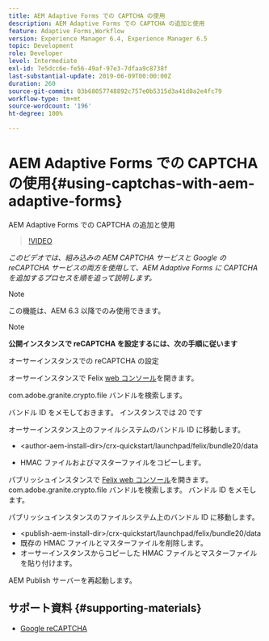 ```yaml
---
title: AEM Adaptive Forms での CAPTCHA の使用
description: AEM Adaptive Forms での CAPTCHA の追加と使用
feature: Adaptive Forms,Workflow
version: Experience Manager 6.4, Experience Manager 6.5
topic: Development
role: Developer
level: Intermediate
exl-id: 7e5dcc6e-fe56-49af-97e3-7dfaa9c8738f
last-substantial-update: 2019-06-09T00:00:00Z
duration: 260
source-git-commit: 03b68057748892c757e0b5315d3a41d0a2e4fc79
workflow-type: tm+mt
source-wordcount: '196'
ht-degree: 100%

---
```


# AEM Adaptive Forms での CAPTCHA の使用{#using-captchas-with-aem-adaptive-forms}

AEM Adaptive Forms での CAPTCHA の追加と使用

>[!VIDEO](https://video.tv.adobe.com/v/18336?quality=12&learn=on)

*このビデオでは、組み込みの AEM CAPTCHA サービスと Google の reCAPTCHA サービスの両方を使用して、AEM Adaptive Forms に CAPTCHA を追加するプロセスを順を追って説明します。*

>[!NOTE]
>
>この機能は、AEM 6.3 以降でのみ使用できます。

>[!NOTE]
>
>**公開インスタンスで reCAPTCHA を設定するには、次の手順に従います**
>
>オーサーインスタンスでの reCAPTCHA の設定
>
>オーサーインスタンスで Felix [web コンソール](http://localhost:4502/system/console/bundles)を開きます。
>
>com.adobe.granite.crypto.file バンドルを検索します。
>
>バンドル ID をメモしておきます。 インスタンスでは 20 です
>
>オーサーインスタンス上のファイルシステムのバンドル ID に移動します。
>
>* &lt;author-aem-install-dir>/crx-quickstart/launchpad/felix/bundle20/data
* HMAC ファイルおよびマスターファイルをコピーします。
>
パブリッシュインスタンスで [Felix web コンソール](http://localhost:4502/system/console/bundles)を開きます。 com.adobe.granite.crypto.file バンドルを検索します。 バンドル ID をメモします。
>
パブリッシュインスタンスのファイルシステム上のバンドル ID に移動します。
>
* &lt;publish-aem-install-dir>/crx-quickstart/launchpad/felix/bundle20/data
* 既存の HMAC ファイルとマスターファイルを削除します。
* オーサーインスタンスからコピーした HMAC ファイルとマスターファイルを貼り付けます。
>
AEM Publish サーバーを再起動します。

## サポート資料 {#supporting-materials}

* [Google reCAPTCHA](https://www.google.com/recaptcha)
